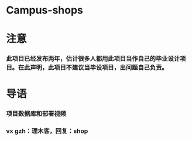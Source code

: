 # Campus-shops

# 注意

### 此项目已经发布两年，估计很多人都用此项目当作自己的毕业设计项目。在此声明，此项目不建议当毕设项目，出问题自己负责。

# 导语

### 项目数据库和部署视频
### vx gzh：理木客，回复：shop 
